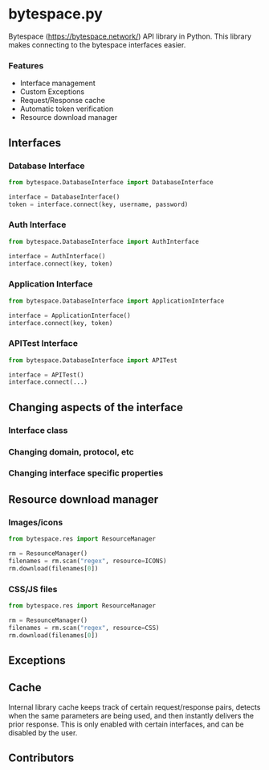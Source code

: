# bytespace.py
Bytespace (https://bytespace.network/) API library in Python.
This library makes connecting to the bytespace interfaces easier.

### Features
- Interface management 
- Custom Exceptions
- Request/Response cache
- Automatic token verification
- Resource download manager

## Interfaces

### Database Interface

```py
from bytespace.DatabaseInterface import DatabaseInterface

interface = DatabaseInterface()
token = interface.connect(key, username, password)
```

### Auth Interface

```py
from bytespace.DatabaseInterface import AuthInterface

interface = AuthInterface()
interface.connect(key, token)
```

### Application Interface

```py
from bytespace.DatabaseInterface import ApplicationInterface

interface = ApplicationInterface()
interface.connect(key, token)
```

### APITest Interface

```py
from bytespace.DatabaseInterface import APITest

interface = APITest()
interface.connect(...)
```

## Changing aspects of the interface

### Interface class

### Changing domain, protocol, etc

### Changing interface specific properties

## Resource download manager

### Images/icons

```py
from bytespace.res import ResourceManager

rm = ResounceManager()
filenames = rm.scan("regex", resource=ICONS)
rm.download(filenames[0])
```

### CSS/JS files
```py
from bytespace.res import ResourceManager

rm = ResounceManager()
filenames = rm.scan("regex", resource=CSS)
rm.download(filenames[0])
```

## Exceptions

## Cache
Internal library cache keeps track of certain request/response pairs, detects when the same parameters are being used, and then instantly delivers the prior response. This is only enabled with certain interfaces, and can be disabled by the user. 

## Contributors 

